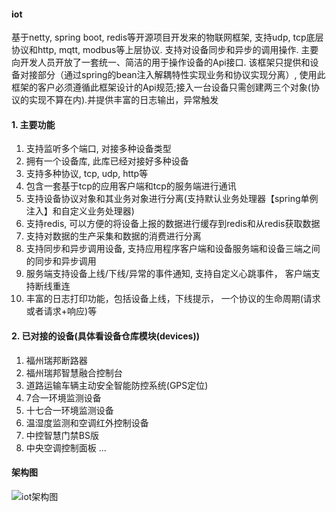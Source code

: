 #### iot
基于netty, spring boot, redis等开源项目开发来的物联网框架, 支持udp, tcp底层协议和http, mqtt, modbus等上层协议. 支持对设备同步和异步的调用操作. 主要向开发人员开放了一套统一、简洁的用于操作设备的Api接口. 该框架只提供和设备对接部分（通过spring的bean注入解耦特性实现业务和协议实现分离）, 使用此框架的客户必须遵循此框架设计的Api规范;接入一台设备只需创建两三个对象(协议的实现不算在内).并提供丰富的日志输出，异常触发
#### 1. 主要功能
1. 支持监听多个端口, 对接多种设备类型
2. 拥有一个设备库, 此库已经对接好多种设备
3. 支持多种协议, tcp, udp, http等
4. 包含一套基于tcp的应用客户端和tcp的服务端进行通讯
5. 支持设备协议对象和其业务对象进行分离(支持默认业务处理器【spring单例注入】和自定义业务处理器)
6. 支持redis, 可以方便的将设备上报的数据进行缓存到redis和从redis获取数据
7. 支持对数据的生产采集和数据的消费进行分离
8. 支持同步和异步调用设备, 支持应用程序客户端和设备服务端和设备三端之间的同步和异步调用
9. 服务端支持设备上线/下线/异常的事件通知, 支持自定义心跳事件， 客户端支持断线重连
10. 丰富的日志打印功能，包括设备上线，下线提示， 一个协议的生命周期(请求或者请求+响应)等
#### 2. 已对接的设备(具体看设备仓库模块(devices))
1. 福州瑞邦断路器
2. 福州瑞邦智慧融合控制台
3. 道路运输车辆主动安全智能防控系统(GPS定位)
4. 7合一环境监测设备
5. 十七合一环境监测设备
6. 温湿度监测和空调红外控制设备
7. 中控智慧门禁BS版
8. 中央空调控制面板
...
#### 架构图
![iot架构图](https://images.gitee.com/uploads/images/2021/0303/204957_a0b089b1_1230742.png "iot.png")
